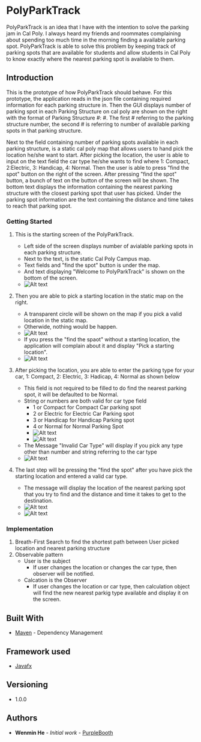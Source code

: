  PolyParkTrack
===============
 
PolyParkTrack is an idea that I have with the intention to solve the parking jam in Cal Poly. I always heard my friends and roommates complaining about spending too much time in the morning finding a available parking spot. PolyParkTrack is able to solve this problem by keeping track of parking spots that are available for students and allow students in Cal Poly to know exactly where the nearest parking spot is available to them.

## Introduction
This is the prototype of how PolyParkTrack should behave. For this prototype, the application reads in the json file containing required information for each parking structure in. Then the GUI displays number of parking spot in each Parking Structure on cal poly are shown on the right with the format of Parking Structure #: #. The first # referring to the parking structure number, the second # is referring to number of available parking spots in that parking structure. 

Next to the field containing number of parking spots available in each parking structure, is a static cal poly map that allows users to hand pick the location he/she want to start. After picking the location, the user is able to input on the text field the car type he/she wants to find where 1: Compact, 2:Electric, 3: Handicap, 4: Normal. Then the user is able to press "find the spot" button on the right of the screen. After pressing "find the spot" button, a bunch of text on the button of the screen will be shown. The bottom text displays the information containing the nearest parking structure with the closest parking spot that user has picked. Under the parking spot information are the text containing the distance and time takes to reach that parking spot.

### Getting Started
1. This is the starting screen of the PolyParkTrack.
	* Left side of the screen displays number of avialable parking spots in each parking structure.
	* Next to the text, is the static Cal Poly Campus map.
	* Text fields and "find the spot" button is under the map.
	* And text displaying "Welcome to PolyParkTrack" is shown on the bottom of the screen.
	* ![Alt text](/imagefiles/StartScreen.jpg?raw=true "Optional Title")
	
2. Then you are able to pick a starting location in the static map on the right.
	* A transparent circle will be shown on the map if you pick a valid location in the static map.
	* Otherwide, nothing would be happen.
	* ![Alt text](/imagefiles/PickLocation.jpg?raw=true "Optional Title")
	* If you press the "find the spaot" without a starting location, the application will complain about it and display "Pick a starting location".
	* ![Alt text](/imagefiles/NoStartingLoc.jpg?raw=true "Optional Title")
	


3. After picking the location, you are able to enter the parking type for your car, 1: Compact, 2: Electric, 3: Hadicap, 4: Normal as shown below
	* This field is not required to be filled to do find the nearest parking spot, it will be defaulted to be Normal.
	* String or numbers are both valid for car type field
		* 1 or Compact for Compact Car parking spot
		* 2 or Electric for Electric Car Parking spot
		* 3 or Handicap for Handicap Parking spot
		* 4 or Normal for Normal Parking Spot
		* ![Alt text](/imagefiles/PickCarType1.jpg?raw=true "Optional Title")
		* ![Alt text](/imagefiles/PickElectricCarType.jpg?raw=true "Optional Title")
	* The Message "Invalid Car Type" will display if you pick any type other than number and string referring to the car type
	* ![Alt text](/imagefiles/InvalidCarTypeScreen.jpg?raw=true "Optional Title")
	
4. The last step will be pressing the "find the spot" after you have pick the starting location and entered a valid car type.
	* The message will display the location of the nearest parking spot that you try to find and the distance and time it takes to get to the destination.
	* ![Alt text](/imagefiles/PrintTextScreen.jpg?raw=true "Optional Title")
	* ![Alt text](/imagefiles/FindElectricPark.jpg?raw=true "Optional Title")
	


### Implementation
1. Breath-First Search to find the shortest path between User picked location and nearest parking structure
2. Observable pattern
	* User is the subject
		* If user changes the location or changes the car type, then observer will be notified.
	* Calcation is the Observer
		* If user changes the location or car type, then calculation object will find the new nearest parkig type available and display it on the screen.


## Built With

* [Maven](https://maven.apache.org/) - Dependency Management

## Framework used
* [Javafx](http://docs.oracle.com/javase/8/javase-clienttechnologies.htm)


## Versioning
*  1.0.0

## Authors

* **Wenmin He** - *Initial work* - [PurpleBooth](https://github.com/wenmin518)
